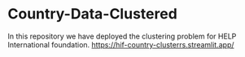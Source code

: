 # Country-Data-Clustered
In this repository we have deployed the clustering problem for HELP International foundation.
https://hif-country-clusterrs.streamlit.app/
